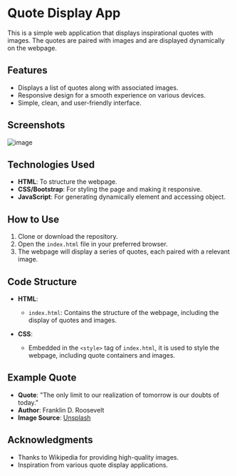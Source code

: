# Quote Display App

This is a simple web application that displays inspirational quotes with images. The quotes are paired with images and are displayed dynamically on the webpage.

## Features
- Displays a list of quotes along with associated images.
- Responsive design for a smooth experience on various devices.
- Simple, clean, and user-friendly interface.

## Screenshots
![image](https://github.com/user-attachments/assets/8b09519c-a518-4b42-8f98-35132ffe21c4)


## Technologies Used
- **HTML**: To structure the webpage.
- **CSS/Bootstrap**: For styling the page and making it responsive.
- **JavaScript**: For generating dynamically element and accessing object.

## How to Use
1. Clone or download the repository.
2. Open the `index.html` file in your preferred browser.
3. The webpage will display a series of quotes, each paired with a relevant image.

## Code Structure

- **HTML**:
  - `index.html`: Contains the structure of the webpage, including the display of quotes and images.
  
- **CSS**:
  - Embedded in the `<style>` tag of `index.html`, it is used to style the webpage, including quote containers and images.

## Example Quote

- **Quote**: "The only limit to our realization of tomorrow is our doubts of today."
- **Author**: Franklin D. Roosevelt
- **Image Source**: [Unsplash](https://unsplash.com)

## Acknowledgments
- Thanks to Wikipedia for providing high-quality images.
- Inspiration from various quote display applications.
